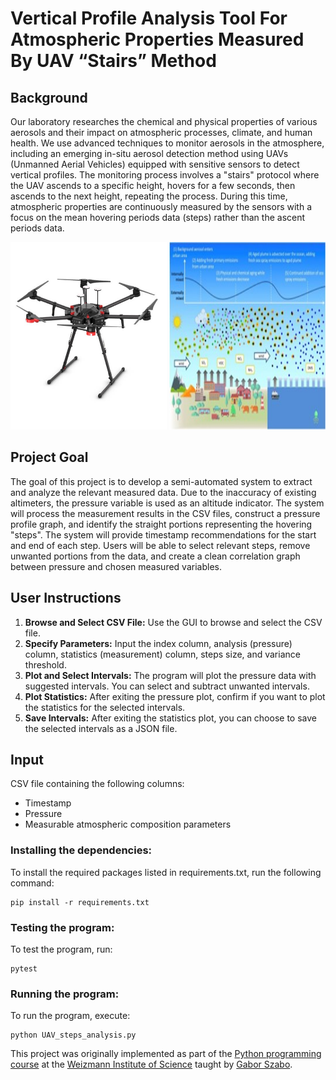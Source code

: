 # Vertical Profile Analysis Tool For Atmospheric Properties Measured By UAV “Stairs” Method

## Background
Our laboratory researches the chemical and physical properties of various aerosols and their impact on atmospheric processes, climate, and human health. We use advanced techniques to monitor aerosols in the atmosphere, including an emerging in-situ aerosol detection method using UAVs (Unmanned Aerial Vehicles) equipped with sensitive sensors to detect vertical profiles. The monitoring process involves a "stairs" protocol where the UAV ascends to a specific height, hovers for a few seconds, then ascends to the next height, repeating the process. During this time, atmospheric properties are continuously measured by the sensors with a focus on the mean hovering periods data (steps) rather than the ascent periods data.
<p align="center">
  <img src="matrice600.jpg" width="250" height="300" alt="UAV Image">
  <img src="pollution.jpg" width="250" height="300" alt="Another Image">
</p>

## Project Goal
The goal of this project is to develop a semi-automated system to extract and analyze the relevant measured data. Due to the inaccuracy of existing altimeters, the pressure variable is used as an altitude indicator. The system will process the measurement results in the CSV files, construct a pressure profile graph, and identify the straight portions representing the hovering "steps". The system will provide timestamp recommendations for the start and end of each step. Users will be able to select relevant steps, remove unwanted portions from the data, and create a clean correlation graph between pressure and chosen measured variables.

## User Instructions
1. **Browse and Select CSV File:** Use the GUI to browse and select the CSV file.
2. **Specify Parameters:** Input the index column, analysis (pressure) column, statistics (measurement) column, steps size, and variance threshold.
3. **Plot and Select Intervals:** The program will plot the pressure data with suggested intervals. You can select and subtract unwanted intervals.
4. **Plot Statistics:** After exiting the pressure plot, confirm if you want to plot the statistics for the selected intervals.
5. **Save Intervals:** After exiting the statistics plot, you can choose to save the selected intervals as a JSON file.

## Input
CSV file containing the following columns:
- Timestamp
- Pressure
- Measurable atmospheric composition parameters


### Installing the dependencies:
To install the required packages listed in requirements.txt, run the following command:
```
pip install -r requirements.txt
```

### Testing the program:
To test the program, run:
```
pytest
```

### Running the program:
To run the program, execute:
```
python UAV_steps_analysis.py
```

This project was originally implemented as part of the [Python programming course](https://github.com/szabgab/wis-python-course-2024-04) at the [Weizmann Institute of Science](https://www.weizmann.ac.il/) taught by [Gabor Szabo](https://szabgab.com/).



